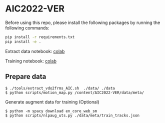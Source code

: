 # AIC2022-VER

Before using this repo, please install the following packages by running the following commands:

```bash
pip install -r requirements.txt
pip install -e .
```

Extract data notebook: [colab](https://colab.research.google.com/drive/18Jmz-e4AvH1QAG_WVZqjlT3XgnPcWOMY)

Training notebook: [colab](https://colab.research.google.com/drive/1o5g9fUndIFmHr-DYKczXq9q_-aiLQh-P)

## Prepare data

```
$ ./tools/extract_vdo2frms_AIC.sh  ./data/ ./data
$ python scripts/motion_map.py /content/AIC2022-VER/data/meta/
```

Generate augment data for training (Optional)

```
$ python -m spacy download en_core_web_sm
$ python scripts/nlpaug_uts.py ./data/meta/train_tracks.json
```
